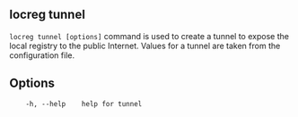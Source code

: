## locreg tunnel

`locreg tunnel [options]` command is used to create a tunnel to expose the local registry to the public Internet.
Values for a tunnel are taken from the configuration file.

## Options
```
    -h, --help    help for tunnel
```